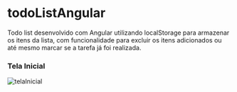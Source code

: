 # todoListAngular
Todo list desenvolvido com Angular utilizando localStorage para armazenar os itens da lista, com funcionalidade para excluir os itens adicionados ou até mesmo marcar se a tarefa já foi realizada. 

### Tela Inicial
![telaInicial](https://user-images.githubusercontent.com/60328127/111240663-69d71480-85da-11eb-83c2-ba6ae8a23e14.PNG)
